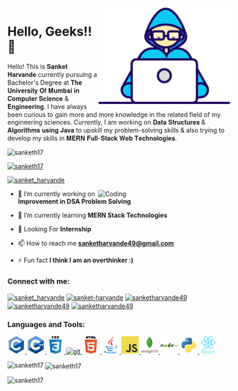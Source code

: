 <img align="right" alt="Coding" width="300" src="https://raw.githubusercontent.com/AkashSingh3031/AkashSingh3031/main/images/Developer.gif">
<h1 align="left">Hello, Geeks!! 👋</h1>
<p>Hello! This is 𝐒𝐚𝐧𝐤𝐞𝐭 𝐇𝐚𝐫𝐯𝐚𝐧𝐝𝐞 currently pursuing a Bachelor's Degree at 𝐓𝐡𝐞 𝐔𝐧𝐢𝐯𝐞𝐫𝐬𝐢𝐭𝐲 𝐎𝐟 𝐌𝐮𝐦𝐛𝐚𝐢 𝐢𝐧 𝐂𝐨𝐦𝐩𝐮𝐭𝐞𝐫 𝐒𝐜𝐢𝐞𝐧𝐜𝐞 & 𝐄𝐧𝐠𝐢𝐧𝐞𝐞𝐫𝐢𝐧𝐠. I have always been curious to gain more and more knowledge in the related field of my engineering sciences. Currently, I am working on 𝐃𝐚𝐭𝐚 𝐒𝐭𝐫𝐮𝐜𝐭𝐮𝐫𝐞𝐬 & 𝐀𝐥𝐠𝐨𝐫𝐢𝐭𝐡𝐦𝐬 𝐮𝐬𝐢𝐧𝐠 𝐉𝐚𝐯𝐚 to upskill my problem-solving skills & also trying to develop my skills in 𝐌𝐄𝐑𝐍 𝐅𝐮𝐥𝐥-𝐒𝐭𝐚𝐜𝐤 𝐖𝐞𝐛 𝐓𝐞𝐜𝐡𝐧𝐨𝐥𝐨𝐠𝐢𝐞𝐬.
</p>

<p align="left"> <img src="https://komarev.com/ghpvc/?username=sanketh17&label=Profile%20views&color=0e75b6&style=flat" alt="sanketh17" /> </p>


<p align="left"> <a href="https://github.com/ryo-ma/github-profile-trophy"><img src="https://github-profile-trophy.vercel.app/?username=sanketh17" alt="sanketh17" /></a> </p>

<p align="left"> <a href="https://twitter.com/sanket_harvande" target="blank"><img src="https://img.shields.io/twitter/follow/sanket_harvande?logo=twitter&style=for-the-badge" alt="sanket_harvande" /></a> </p>
<img align="right" alt="Coding" width="300" src="https://encrypted-tbn0.gstatic.com/images?q=tbn:ANd9GcSEaIjNv4WYC6jYdKSFGBIW7Hn_D5mMMlDvWBdHQPrecBZyhsV8lC4rrS09UI6-lUaTDPs&usqp=CAU">

- 🔭 I’m currently working on **Improvement in DSA Problem Solving**

- 🌱 I’m currently learning **MERN Stack Technologies**

- 💬 Looking For **Internship**

- 📫 How to reach me **sanketharvande49@gmail.com**

- ⚡ Fun fact **I think I am an overthinker :)**

<h3 align="left">Connect with me:</h3>
<p align="left">
<a href="https://twitter.com/sanket_harvande" target="blank"><img align="center" src="https://raw.githubusercontent.com/rahuldkjain/github-profile-readme-generator/master/src/images/icons/Social/twitter.svg" alt="sanket_harvande" height="30" width="40" /></a>
<a href="https://linkedin.com/in/sanket-harvande" target="blank"><img align="center" src="https://raw.githubusercontent.com/rahuldkjain/github-profile-readme-generator/master/src/images/icons/Social/linked-in-alt.svg" alt="sanket-harvande" height="30" width="40" /></a>
<a href="https://www.hackerrank.com/sanketharvande49" target="blank"><img align="center" src="https://raw.githubusercontent.com/rahuldkjain/github-profile-readme-generator/master/src/images/icons/Social/hackerrank.svg" alt="sanketharvande49" height="30" width="40" /></a>
<a href="https://www.leetcode.com/sanketharvande49" target="blank"><img align="center" src="https://raw.githubusercontent.com/rahuldkjain/github-profile-readme-generator/master/src/images/icons/Social/leet-code.svg" alt="sanketharvande49" height="30" width="40" /></a>
<a href="https://auth.geeksforgeeks.org/user/sanketharvande49" target="blank"><img align="center" src="https://raw.githubusercontent.com/rahuldkjain/github-profile-readme-generator/master/src/images/icons/Social/geeks-for-geeks.svg" alt="sanketharvande49" height="30" width="40" /></a>
</p>

<h3 align="left">Languages and Tools:</h3>
<p align="left"> <a href="https://www.cprogramming.com/" target="_blank" rel="noreferrer"> <img src="https://raw.githubusercontent.com/devicons/devicon/master/icons/c/c-original.svg" alt="c" width="40" height="40"/> </a> <a href="https://www.w3schools.com/cpp/" target="_blank" rel="noreferrer"> <img src="https://raw.githubusercontent.com/devicons/devicon/master/icons/cplusplus/cplusplus-original.svg" alt="cplusplus" width="40" height="40"/> </a> <a href="https://www.w3schools.com/css/" target="_blank" rel="noreferrer"> <img src="https://raw.githubusercontent.com/devicons/devicon/master/icons/css3/css3-original-wordmark.svg" alt="css3" width="40" height="40"/> </a> <a href="https://git-scm.com/" target="_blank" rel="noreferrer"> <img src="https://www.vectorlogo.zone/logos/git-scm/git-scm-icon.svg" alt="git" width="40" height="40"/> </a> <a href="https://www.w3.org/html/" target="_blank" rel="noreferrer"> <img src="https://raw.githubusercontent.com/devicons/devicon/master/icons/html5/html5-original-wordmark.svg" alt="html5" width="40" height="40"/> </a> <a href="https://www.java.com" target="_blank" rel="noreferrer"> <img src="https://raw.githubusercontent.com/devicons/devicon/master/icons/java/java-original.svg" alt="java" width="40" height="40"/> </a> <a href="https://developer.mozilla.org/en-US/docs/Web/JavaScript" target="_blank" rel="noreferrer"> <img src="https://raw.githubusercontent.com/devicons/devicon/master/icons/javascript/javascript-original.svg" alt="javascript" width="40" height="40"/> </a> <a href="https://www.mongodb.com/" target="_blank" rel="noreferrer"> <img src="https://raw.githubusercontent.com/devicons/devicon/master/icons/mongodb/mongodb-original-wordmark.svg" alt="mongodb" width="40" height="40"/> </a> <a href="https://nodejs.org" target="_blank" rel="noreferrer"> <img src="https://raw.githubusercontent.com/devicons/devicon/master/icons/nodejs/nodejs-original-wordmark.svg" alt="nodejs" width="40" height="40"/> </a> <a href="https://www.python.org" target="_blank" rel="noreferrer"> <img src="https://raw.githubusercontent.com/devicons/devicon/master/icons/python/python-original.svg" alt="python" width="40" height="40"/> </a> <a href="https://reactjs.org/" target="_blank" rel="noreferrer"> <img src="https://raw.githubusercontent.com/devicons/devicon/master/icons/react/react-original-wordmark.svg" alt="react" width="40" height="40"/> </a> </p>

<p><img align="left" src="https://github-readme-stats.vercel.app/api/top-langs?username=sanketh17&show_icons=true&locale=en&layout=compact" alt="sanketh17" /></p>

<p>&nbsp;<img align="center" src="https://github-readme-stats.vercel.app/api?username=sanketh17&show_icons=true&locale=en" alt="sanketh17" /></p>

<p><img align="center" src="https://github-readme-streak-stats.herokuapp.com/?user=sanketh17&" alt="sanketh17" /></p>
